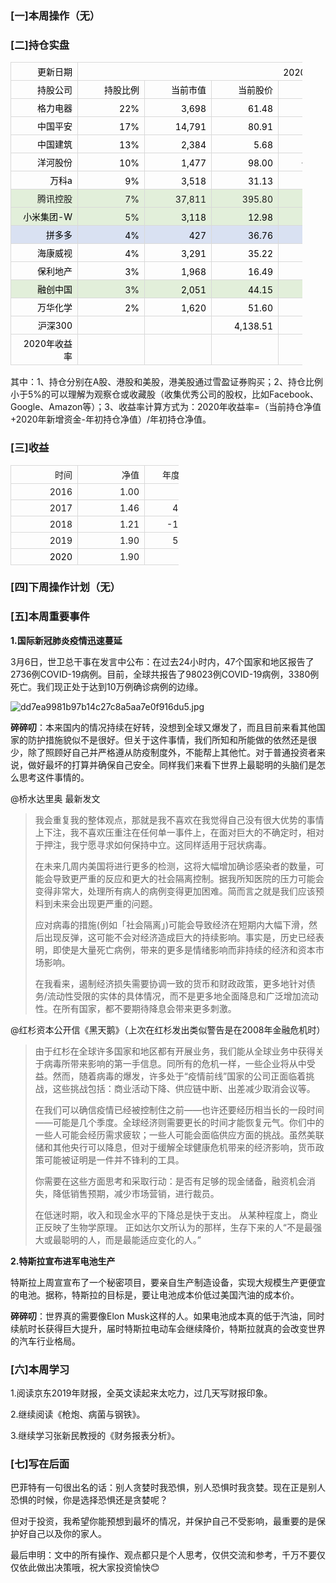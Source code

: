 ### \[一\]本周操作（无）

### \[二\]持仓实盘

<table class="lake-table" style="width: 467px; outline: none; border-collapse: collapse;"><colgroup><col width="135" span="1"> <col width="98" span="1"> <col width="78" span="1"> <col width="78" span="1"> <col width="78" span="1"> </colgroup><tbody><tr style="height: 21px;"><td style="vertical-align: bottom; color: rgb(0, 0, 0); text-align: right; min-width: 90px; font-size: 14px; white-space: normal; word-wrap: break-word; border: 1px solid rgb(217, 217, 217); padding: 4px 8px; cursor: default;">更新日期</td><td rowspan="1" colspan="4" style="vertical-align: bottom; color: rgb(0, 0, 0); text-align: right; min-width: 90px; font-size: 14px; white-space: normal; word-wrap: break-word; border: 1px solid rgb(217, 217, 217); padding: 4px 8px; cursor: default;">2020-03-07</td></tr><tr style="height: 21px;"><td style="vertical-align: bottom; color: rgb(0, 0, 0); text-align: right; min-width: 90px; font-size: 14px; white-space: normal; word-wrap: break-word; border: 1px solid rgb(217, 217, 217); padding: 4px 8px; cursor: default;">持股公司</td><td style="vertical-align: bottom; color: rgb(0, 0, 0); text-align: right; min-width: 90px; font-size: 14px; white-space: normal; word-wrap: break-word; border: 1px solid rgb(217, 217, 217); padding: 4px 8px; cursor: default;">持股比例</td><td style="vertical-align: bottom; color: rgb(0, 0, 0); text-align: right; min-width: 90px; font-size: 14px; white-space: normal; word-wrap: break-word; border: 1px solid rgb(217, 217, 217); padding: 4px 8px; cursor: default;">当前市值</td><td style="vertical-align: bottom; color: rgb(0, 0, 0); text-align: right; min-width: 90px; font-size: 14px; white-space: normal; word-wrap: break-word; border: 1px solid rgb(217, 217, 217); padding: 4px 8px; cursor: default;">当前股价</td><td style="vertical-align: bottom; color: rgb(0, 0, 0); text-align: right; min-width: 90px; font-size: 14px; white-space: normal; word-wrap: break-word; border: 1px solid rgb(217, 217, 217); padding: 4px 8px; cursor: default;">年内涨幅</td></tr><tr style="height: 21px;"><td style="vertical-align: bottom; color: rgb(0, 0, 0); text-align: right; min-width: 90px; font-size: 14px; white-space: normal; word-wrap: break-word; border: 1px solid rgb(217, 217, 217); padding: 4px 8px; cursor: default;">格力电器</td><td style="vertical-align: bottom; color: rgb(0, 0, 0); text-align: right; min-width: 90px; font-size: 14px; white-space: normal; word-wrap: break-word; border: 1px solid rgb(217, 217, 217); padding: 4px 8px; cursor: default;">22%</td><td style="vertical-align: bottom; color: rgb(0, 0, 0); text-align: right; min-width: 90px; font-size: 14px; white-space: normal; word-wrap: break-word; border: 1px solid rgb(217, 217, 217); padding: 4px 8px; cursor: default;">3,698</td><td style="vertical-align: bottom; color: rgb(0, 0, 0); text-align: right; min-width: 90px; font-size: 14px; white-space: normal; word-wrap: break-word; border: 1px solid rgb(217, 217, 217); padding: 4px 8px; cursor: default;">61.48</td><td style="vertical-align: bottom; color: rgb(0, 0, 0); text-align: right; min-width: 90px; font-size: 14px; white-space: normal; word-wrap: break-word; border: 1px solid rgb(217, 217, 217); padding: 4px 8px; cursor: default;">-6.25%</td></tr><tr style="height: 21px;"><td style="vertical-align: bottom; color: rgb(0, 0, 0); text-align: right; min-width: 90px; font-size: 14px; white-space: normal; word-wrap: break-word; border: 1px solid rgb(217, 217, 217); padding: 4px 8px; cursor: default;">中国平安</td><td style="vertical-align: bottom; color: rgb(0, 0, 0); text-align: right; min-width: 90px; font-size: 14px; white-space: normal; word-wrap: break-word; border: 1px solid rgb(217, 217, 217); padding: 4px 8px; cursor: default;">17%</td><td style="vertical-align: bottom; color: rgb(0, 0, 0); text-align: right; min-width: 90px; font-size: 14px; white-space: normal; word-wrap: break-word; border: 1px solid rgb(217, 217, 217); padding: 4px 8px; cursor: default;">14,791</td><td style="vertical-align: bottom; color: rgb(0, 0, 0); text-align: right; min-width: 90px; font-size: 14px; white-space: normal; word-wrap: break-word; border: 1px solid rgb(217, 217, 217); padding: 4px 8px; cursor: default;">80.91</td><td style="vertical-align: bottom; color: rgb(0, 0, 0); text-align: right; min-width: 90px; font-size: 14px; white-space: normal; word-wrap: break-word; border: 1px solid rgb(217, 217, 217); padding: 4px 8px; cursor: default;">-5.32%</td></tr><tr style="height: 21px;"><td style="vertical-align: bottom; color: rgb(0, 0, 0); text-align: right; min-width: 90px; font-size: 14px; white-space: normal; word-wrap: break-word; border: 1px solid rgb(217, 217, 217); padding: 4px 8px; cursor: default;">中国建筑</td><td style="vertical-align: bottom; color: rgb(0, 0, 0); text-align: right; min-width: 90px; font-size: 14px; white-space: normal; word-wrap: break-word; border: 1px solid rgb(217, 217, 217); padding: 4px 8px; cursor: default;">13%</td><td style="vertical-align: bottom; color: rgb(0, 0, 0); text-align: right; min-width: 90px; font-size: 14px; white-space: normal; word-wrap: break-word; border: 1px solid rgb(217, 217, 217); padding: 4px 8px; cursor: default;">2,384</td><td style="vertical-align: bottom; color: rgb(0, 0, 0); text-align: right; min-width: 90px; font-size: 14px; white-space: normal; word-wrap: break-word; border: 1px solid rgb(217, 217, 217); padding: 4px 8px; cursor: default;">5.68</td><td style="vertical-align: bottom; color: rgb(0, 0, 0); text-align: right; min-width: 90px; font-size: 14px; white-space: normal; word-wrap: break-word; border: 1px solid rgb(217, 217, 217); padding: 4px 8px; cursor: default;">1.07%</td></tr><tr style="height: 21px;"><td style="vertical-align: bottom; color: rgb(0, 0, 0); text-align: right; min-width: 90px; font-size: 14px; white-space: normal; word-wrap: break-word; border: 1px solid rgb(217, 217, 217); padding: 4px 8px; cursor: default;">洋河股份</td><td style="vertical-align: bottom; color: rgb(0, 0, 0); text-align: right; min-width: 90px; font-size: 14px; white-space: normal; word-wrap: break-word; border: 1px solid rgb(217, 217, 217); padding: 4px 8px; cursor: default;">10%</td><td style="vertical-align: bottom; color: rgb(0, 0, 0); text-align: right; min-width: 90px; font-size: 14px; white-space: normal; word-wrap: break-word; border: 1px solid rgb(217, 217, 217); padding: 4px 8px; cursor: default;">1,477</td><td style="vertical-align: bottom; color: rgb(0, 0, 0); text-align: right; min-width: 90px; font-size: 14px; white-space: normal; word-wrap: break-word; border: 1px solid rgb(217, 217, 217); padding: 4px 8px; cursor: default;">98.00</td><td style="vertical-align: bottom; color: rgb(0, 0, 0); text-align: right; min-width: 90px; font-size: 14px; white-space: normal; word-wrap: break-word; border: 1px solid rgb(217, 217, 217); padding: 4px 8px; cursor: default;">-11.31%</td></tr><tr style="height: 21px;"><td style="vertical-align: bottom; color: rgb(0, 0, 0); text-align: right; min-width: 90px; font-size: 14px; white-space: normal; word-wrap: break-word; border: 1px solid rgb(217, 217, 217); padding: 4px 8px; cursor: default;">万科a</td><td style="vertical-align: bottom; color: rgb(0, 0, 0); text-align: right; min-width: 90px; font-size: 14px; white-space: normal; word-wrap: break-word; border: 1px solid rgb(217, 217, 217); padding: 4px 8px; cursor: default;">9%</td><td style="vertical-align: bottom; color: rgb(0, 0, 0); text-align: right; min-width: 90px; font-size: 14px; white-space: normal; word-wrap: break-word; border: 1px solid rgb(217, 217, 217); padding: 4px 8px; cursor: default;">3,518</td><td style="vertical-align: bottom; color: rgb(0, 0, 0); text-align: right; min-width: 90px; font-size: 14px; white-space: normal; word-wrap: break-word; border: 1px solid rgb(217, 217, 217); padding: 4px 8px; cursor: default;">31.13</td><td style="vertical-align: bottom; color: rgb(0, 0, 0); text-align: right; min-width: 90px; font-size: 14px; white-space: normal; word-wrap: break-word; border: 1px solid rgb(217, 217, 217); padding: 4px 8px; cursor: default;">0.42%</td></tr><tr style="height: 21px;"><td style="vertical-align: bottom; background-color: rgb(226, 239, 218); text-align: right; min-width: 90px; font-size: 14px; white-space: normal; word-wrap: break-word; border: 1px solid rgb(217, 217, 217); padding: 4px 8px; cursor: default;">腾讯控股</td><td style="vertical-align: bottom; background-color: rgb(226, 239, 218); text-align: right; min-width: 90px; font-size: 14px; white-space: normal; word-wrap: break-word; border: 1px solid rgb(217, 217, 217); padding: 4px 8px; cursor: default;">7%</td><td style="vertical-align: bottom; background-color: rgb(226, 239, 218); text-align: right; min-width: 90px; font-size: 14px; white-space: normal; word-wrap: break-word; border: 1px solid rgb(217, 217, 217); padding: 4px 8px; cursor: default;">37,811</td><td style="vertical-align: bottom; background-color: rgb(226, 239, 218); text-align: right; min-width: 90px; font-size: 14px; white-space: normal; word-wrap: break-word; border: 1px solid rgb(217, 217, 217); padding: 4px 8px; cursor: default;">395.80</td><td style="vertical-align: bottom; background-color: rgb(226, 239, 218); text-align: right; min-width: 90px; font-size: 14px; white-space: normal; word-wrap: break-word; border: 1px solid rgb(217, 217, 217); padding: 4px 8px; cursor: default;">5.38%</td></tr><tr style="height: 21px;"><td style="vertical-align: bottom; background-color: rgb(226, 239, 218); color: rgb(0, 0, 0); text-align: right; min-width: 90px; font-size: 14px; white-space: normal; word-wrap: break-word; border: 1px solid rgb(217, 217, 217); padding: 4px 8px; cursor: default;">小米集团-W</td><td style="vertical-align: bottom; background-color: rgb(226, 239, 218); text-align: right; min-width: 90px; font-size: 14px; white-space: normal; word-wrap: break-word; border: 1px solid rgb(217, 217, 217); padding: 4px 8px; cursor: default;">5%</td><td style="vertical-align: bottom; background-color: rgb(226, 239, 218); color: rgb(0, 0, 0); text-align: right; min-width: 90px; font-size: 14px; white-space: normal; word-wrap: break-word; border: 1px solid rgb(217, 217, 217); padding: 4px 8px; cursor: default;">3,118</td><td style="vertical-align: bottom; background-color: rgb(226, 239, 218); color: rgb(0, 0, 0); text-align: right; min-width: 90px; font-size: 14px; white-space: normal; word-wrap: break-word; border: 1px solid rgb(217, 217, 217); padding: 4px 8px; cursor: default;">12.98</td><td style="vertical-align: bottom; background-color: rgb(226, 239, 218); text-align: right; min-width: 90px; font-size: 14px; white-space: normal; word-wrap: break-word; border: 1px solid rgb(217, 217, 217); padding: 4px 8px; cursor: default;">20.41%</td></tr><tr style="height: 21px;"><td style="vertical-align: bottom; background-color: rgb(217, 225, 242); color: rgb(0, 0, 0); text-align: right; min-width: 90px; font-size: 14px; white-space: normal; word-wrap: break-word; border: 1px solid rgb(217, 217, 217); padding: 4px 8px; cursor: default;">拼多多</td><td style="vertical-align: bottom; background-color: rgb(217, 225, 242); color: rgb(0, 0, 0); text-align: right; min-width: 90px; font-size: 14px; white-space: normal; word-wrap: break-word; border: 1px solid rgb(217, 217, 217); padding: 4px 8px; cursor: default;">4%</td><td style="vertical-align: bottom; background-color: rgb(217, 225, 242); color: rgb(0, 0, 0); text-align: right; min-width: 90px; font-size: 14px; white-space: normal; word-wrap: break-word; border: 1px solid rgb(217, 217, 217); padding: 4px 8px; cursor: default;">427</td><td style="vertical-align: bottom; background-color: rgb(217, 225, 242); color: rgb(0, 0, 0); text-align: right; min-width: 90px; font-size: 14px; white-space: normal; word-wrap: break-word; border: 1px solid rgb(217, 217, 217); padding: 4px 8px; cursor: default;">36.76</td><td style="vertical-align: bottom; background-color: rgb(217, 225, 242); color: rgb(0, 0, 0); text-align: right; min-width: 90px; font-size: 14px; white-space: normal; word-wrap: break-word; border: 1px solid rgb(217, 217, 217); padding: 4px 8px; cursor: default;">-2.80%</td></tr><tr style="height: 21px;"><td style="vertical-align: bottom; color: rgb(0, 0, 0); text-align: right; min-width: 90px; font-size: 14px; white-space: normal; word-wrap: break-word; border: 1px solid rgb(217, 217, 217); padding: 4px 8px; cursor: default;">海康威视</td><td style="vertical-align: bottom; color: rgb(0, 0, 0); text-align: right; min-width: 90px; font-size: 14px; white-space: normal; word-wrap: break-word; border: 1px solid rgb(217, 217, 217); padding: 4px 8px; cursor: default;">4%</td><td style="vertical-align: bottom; color: rgb(0, 0, 0); text-align: right; min-width: 90px; font-size: 14px; white-space: normal; word-wrap: break-word; border: 1px solid rgb(217, 217, 217); padding: 4px 8px; cursor: default;">3,291</td><td style="vertical-align: bottom; color: rgb(0, 0, 0); text-align: right; min-width: 90px; font-size: 14px; white-space: normal; word-wrap: break-word; border: 1px solid rgb(217, 217, 217); padding: 4px 8px; cursor: default;">35.22</td><td style="vertical-align: bottom; color: rgb(0, 0, 0); text-align: right; min-width: 90px; font-size: 14px; white-space: normal; word-wrap: break-word; border: 1px solid rgb(217, 217, 217); padding: 4px 8px; cursor: default;">7.57%</td></tr><tr style="height: 21px;"><td style="vertical-align: bottom; color: rgb(0, 0, 0); text-align: right; min-width: 90px; font-size: 14px; white-space: normal; word-wrap: break-word; border: 1px solid rgb(217, 217, 217); padding: 4px 8px; cursor: default;">保利地产</td><td style="vertical-align: bottom; color: rgb(0, 0, 0); text-align: right; min-width: 90px; font-size: 14px; white-space: normal; word-wrap: break-word; border: 1px solid rgb(217, 217, 217); padding: 4px 8px; cursor: default;">3%</td><td style="vertical-align: bottom; color: rgb(0, 0, 0); text-align: right; min-width: 90px; font-size: 14px; white-space: normal; word-wrap: break-word; border: 1px solid rgb(217, 217, 217); padding: 4px 8px; cursor: default;">1,968</td><td style="vertical-align: bottom; color: rgb(0, 0, 0); text-align: right; min-width: 90px; font-size: 14px; white-space: normal; word-wrap: break-word; border: 1px solid rgb(217, 217, 217); padding: 4px 8px; cursor: default;">16.49</td><td style="vertical-align: bottom; color: rgb(0, 0, 0); text-align: right; min-width: 90px; font-size: 14px; white-space: normal; word-wrap: break-word; border: 1px solid rgb(217, 217, 217); padding: 4px 8px; cursor: default;">1.92%</td></tr><tr style="height: 21px;"><td style="vertical-align: bottom; background-color: rgb(226, 239, 218); color: rgb(0, 0, 0); text-align: right; min-width: 90px; font-size: 14px; white-space: normal; word-wrap: break-word; border: 1px solid rgb(217, 217, 217); padding: 4px 8px; cursor: default;">融创中国</td><td style="vertical-align: bottom; background-color: rgb(226, 239, 218); text-align: right; min-width: 90px; font-size: 14px; white-space: normal; word-wrap: break-word; border: 1px solid rgb(217, 217, 217); padding: 4px 8px; cursor: default;">3%</td><td style="vertical-align: bottom; background-color: rgb(226, 239, 218); color: rgb(0, 0, 0); text-align: right; min-width: 90px; font-size: 14px; white-space: normal; word-wrap: break-word; border: 1px solid rgb(217, 217, 217); padding: 4px 8px; cursor: default;">2,051</td><td style="vertical-align: bottom; background-color: rgb(226, 239, 218); color: rgb(0, 0, 0); text-align: right; min-width: 90px; font-size: 14px; white-space: normal; word-wrap: break-word; border: 1px solid rgb(217, 217, 217); padding: 4px 8px; cursor: default;">44.15</td><td style="vertical-align: bottom; background-color: rgb(226, 239, 218); text-align: right; min-width: 90px; font-size: 14px; white-space: normal; word-wrap: break-word; border: 1px solid rgb(217, 217, 217); padding: 4px 8px; cursor: default;">-5.16%</td></tr><tr style="height: 21px;"><td style="vertical-align: bottom; color: rgb(0, 0, 0); text-align: right; min-width: 90px; font-size: 14px; white-space: normal; word-wrap: break-word; border: 1px solid rgb(217, 217, 217); padding: 4px 8px; cursor: default;">万华化学</td><td style="vertical-align: bottom; color: rgb(0, 0, 0); text-align: right; min-width: 90px; font-size: 14px; white-space: normal; word-wrap: break-word; border: 1px solid rgb(217, 217, 217); padding: 4px 8px; cursor: default;">2%</td><td style="vertical-align: bottom; color: rgb(0, 0, 0); text-align: right; min-width: 90px; font-size: 14px; white-space: normal; word-wrap: break-word; border: 1px solid rgb(217, 217, 217); padding: 4px 8px; cursor: default;">1,620</td><td style="vertical-align: bottom; color: rgb(0, 0, 0); text-align: right; min-width: 90px; font-size: 14px; white-space: normal; word-wrap: break-word; border: 1px solid rgb(217, 217, 217); padding: 4px 8px; cursor: default;">51.60</td><td style="vertical-align: bottom; color: rgb(0, 0, 0); text-align: right; min-width: 90px; font-size: 14px; white-space: normal; word-wrap: break-word; border: 1px solid rgb(217, 217, 217); padding: 4px 8px; cursor: default;">-5.15%</td></tr><tr style="height: 21px;"><td style="vertical-align: bottom; color: rgb(0, 0, 0); text-align: right; min-width: 90px; font-size: 14px; white-space: normal; word-wrap: break-word; border: 1px solid rgb(217, 217, 217); padding: 4px 8px; cursor: default;">沪深300</td><td style="vertical-align: bottom; min-width: 90px; font-size: 14px; white-space: normal; word-wrap: break-word; border: 1px solid rgb(217, 217, 217); padding: 4px 8px; cursor: default;"></td><td style="vertical-align: bottom; min-width: 90px; font-size: 14px; white-space: normal; word-wrap: break-word; border: 1px solid rgb(217, 217, 217); padding: 4px 8px; cursor: default;"></td><td style="vertical-align: bottom; color: rgb(0, 0, 0); text-align: right; min-width: 90px; font-size: 14px; white-space: normal; word-wrap: break-word; border: 1px solid rgb(217, 217, 217); padding: 4px 8px; cursor: default;">4,138.51</td><td style="vertical-align: bottom; color: rgb(0, 0, 0); text-align: right; min-width: 90px; font-size: 14px; white-space: normal; word-wrap: break-word; border: 1px solid rgb(217, 217, 217); padding: 4px 8px; cursor: default;">1.02%</td></tr><tr style="height: 21px;"><td style="vertical-align: bottom; color: rgb(0, 0, 0); text-align: right; min-width: 90px; font-size: 14px; white-space: normal; word-wrap: break-word; border: 1px solid rgb(217, 217, 217); padding: 4px 8px; cursor: default;">2020年收益率</td><td style="vertical-align: bottom; color: rgb(0, 0, 0); text-align: right; min-width: 90px; font-size: 14px; white-space: normal; word-wrap: break-word; border: 1px solid rgb(217, 217, 217); padding: 4px 8px; cursor: default;"></td><td style="vertical-align: bottom; min-width: 90px; font-size: 14px; white-space: normal; word-wrap: break-word; border: 1px solid rgb(217, 217, 217); padding: 4px 8px; cursor: default;"></td><td style="vertical-align: bottom; color: rgb(0, 0, 0); text-align: right; min-width: 90px; font-size: 14px; white-space: normal; word-wrap: break-word; border: 1px solid rgb(217, 217, 217); padding: 4px 8px; cursor: default;"></td><td style="vertical-align: bottom; color: rgb(0, 0, 0); text-align: right; min-width: 90px; font-size: 14px; white-space: normal; word-wrap: break-word; border: 1px solid rgb(217, 217, 217); padding: 4px 8px; cursor: default;">0.22%</td></tr></tbody></table>

  

其中：1、持仓分别在A股、港股和美股，港美股通过雪盈证券购买；2、持仓比例小于5\%的可以理解为观察仓或收藏股（收集优秀公司的股权，比如Facebook、Google、Amazon等）；3、收益率计算方式为：2020年收益率=（当前持仓净值+2020年新增资金-年初持仓净值）/年初持仓净值。

  

### \[三\]收益

<table class="lake-table" style="width: 269px; outline: none; border-collapse: collapse;"><colgroup><col width="95" span="1"> <col width="73" span="1"> <col width="101" span="1"> </colgroup><tbody><tr style="height: 21px;"><td style="vertical-align: bottom; text-align: right; min-width: 90px; font-size: 14px; white-space: normal; word-wrap: break-word; border: 1px solid rgb(217, 217, 217); padding: 4px 8px; cursor: default;">时间</td><td style="vertical-align: bottom; text-align: right; min-width: 90px; font-size: 14px; white-space: normal; word-wrap: break-word; border: 1px solid rgb(217, 217, 217); padding: 4px 8px; cursor: default;">净值</td><td style="vertical-align: bottom; text-align: right; min-width: 90px; font-size: 14px; white-space: normal; word-wrap: break-word; border: 1px solid rgb(217, 217, 217); padding: 4px 8px; cursor: default;">年度收益率</td></tr><tr style="height: 21px;"><td style="vertical-align: bottom; text-align: right; min-width: 90px; font-size: 14px; white-space: normal; word-wrap: break-word; border: 1px solid rgb(217, 217, 217); padding: 4px 8px; cursor: default;">2016</td><td style="vertical-align: bottom; text-align: right; min-width: 90px; font-size: 14px; white-space: normal; word-wrap: break-word; border: 1px solid rgb(217, 217, 217); padding: 4px 8px; cursor: default;">1.00</td><td style="vertical-align: bottom; text-align: right; min-width: 90px; font-size: 14px; white-space: normal; word-wrap: break-word; border: 1px solid rgb(217, 217, 217); padding: 4px 8px; cursor: default;">/</td></tr><tr style="height: 21px;"><td style="vertical-align: bottom; text-align: right; min-width: 90px; font-size: 14px; white-space: normal; word-wrap: break-word; border: 1px solid rgb(217, 217, 217); padding: 4px 8px; cursor: default;">2017</td><td style="vertical-align: bottom; text-align: right; min-width: 90px; font-size: 14px; white-space: normal; word-wrap: break-word; border: 1px solid rgb(217, 217, 217); padding: 4px 8px; cursor: default;">1.46</td><td style="vertical-align: bottom; text-align: right; min-width: 90px; font-size: 14px; white-space: normal; word-wrap: break-word; border: 1px solid rgb(217, 217, 217); padding: 4px 8px; cursor: default;">46.00%</td></tr><tr style="height: 21px;"><td style="vertical-align: bottom; text-align: right; min-width: 90px; font-size: 14px; white-space: normal; word-wrap: break-word; border: 1px solid rgb(217, 217, 217); padding: 4px 8px; cursor: default;">2018</td><td style="vertical-align: bottom; text-align: right; min-width: 90px; font-size: 14px; white-space: normal; word-wrap: break-word; border: 1px solid rgb(217, 217, 217); padding: 4px 8px; cursor: default;">1.21</td><td style="vertical-align: bottom; text-align: right; min-width: 90px; font-size: 14px; white-space: normal; word-wrap: break-word; border: 1px solid rgb(217, 217, 217); padding: 4px 8px; cursor: default;">-17.12%</td></tr><tr style="height: 21px;"><td style="vertical-align: bottom; text-align: right; min-width: 90px; font-size: 14px; white-space: normal; word-wrap: break-word; border: 1px solid rgb(217, 217, 217); padding: 4px 8px; cursor: default;">2019</td><td style="vertical-align: bottom; text-align: right; min-width: 90px; font-size: 14px; white-space: normal; word-wrap: break-word; border: 1px solid rgb(217, 217, 217); padding: 4px 8px; cursor: default;">1.90</td><td style="vertical-align: bottom; text-align: right; min-width: 90px; font-size: 14px; white-space: normal; word-wrap: break-word; border: 1px solid rgb(217, 217, 217); padding: 4px 8px; cursor: default;">57.02%</td></tr><tr style="height: 21px;"><td style="vertical-align: bottom; color: rgb(0, 0, 0); text-align: right; min-width: 90px; font-size: 14px; white-space: normal; word-wrap: break-word; border: 1px solid rgb(217, 217, 217); padding: 4px 8px; cursor: default;">2020</td><td style="vertical-align: bottom; text-align: right; min-width: 90px; font-size: 14px; white-space: normal; word-wrap: break-word; border: 1px solid rgb(217, 217, 217); padding: 4px 8px; cursor: default;">1.90</td><td style="vertical-align: bottom; text-align: right; min-width: 90px; font-size: 14px; white-space: normal; word-wrap: break-word; border: 1px solid rgb(217, 217, 217); padding: 4px 8px; cursor: default;">0.22%</td></tr></tbody></table>

###   

### \[四\]下周操作计划（无）

### \[五\]本周重要事件

**1.国际新冠肺炎疫情迅速蔓延**

3月6日，世卫总干事在发言中公布：在过去24小时内，47个国家和地区报告了2736例COVID-19病例。目前，全球共报告了98023例COVID-19病例，3380例死亡。我们现正处于达到10万例确诊病例的边缘。

![](https://cdn.nlark.com/yuque/0/2020/jpeg/116289/1583564907534-acbad8ec-eaa8-4ed8-9cba-a1686aab9341.jpeg "dd7ea9981b97b14c27c8a5aa7e0f916du5.jpg")

**碎碎叨**：本来国内的情况持续在好转，没想到全球又爆发了，而且目前来看其他国家的防护措施貌似不是很好。但关于这件事情，我们所知和所能做的依然还是很少，除了照顾好自己并严格遵从防疫制度外，不能帮上其他忙。对于普通投资者来说，做好最坏的打算并确保自己安全。同样我们来看下世界上最聪明的头脑们是怎么思考这件事情的。

  

@桥水达里奥 最新发文

  

> 我会重复我的整体观点，那就是我不喜欢在我觉得自己没有很大优势的事情上下注，我不喜欢压重注在任何单一事件上，在面对巨大的不确定时，相对于押注，我宁愿寻求如何保持中立。这同样适用于冠状病毒。
> 
>   在未来几周内美国将进行更多的检测，这将大幅增加确诊感染者的数量，可能会导致更严重的反应和更大的社会隔离控制。据我所知医院的压力可能会变得非常大，处理所有病人的病例变得更加困难。简而言之就是我们应该预料到未来会出现更严重的问题。
> 
> 应对病毒的措施\(例如「社会隔离」\)可能会导致经济在短期内大幅下滑，然后出现反弹，这可能不会对经济造成巨大的持续影响。事实是，历史已经表明，即使是大量死亡病例，带来的更多是情绪影响而非持续的经济和资本市场影响。
> 
>   在我看来，遏制经济损失需要协调一致的货币和财政政策，更多地针对债务/流动性受限的实体的具体情况，而不是更多地全面降息和广泛增加流动性。在所有国家，都不要期待降息会带来更多刺激。

  

@红杉资本公开信《黑天鹅》（上次在红杉发出类似警告是在2008年金融危机时）

  

> 由于红杉在全球许多国家和地区都有开展业务，我们能从全球业务中获得关于病毒所带来影响的第一手信息。同所有的危机一样，一些企业将从中受益。然而，随着病毒的爆发，许多处于“疫情前线”国家的公司正面临着挑战，这些挑战包括：商业活动下降、供应链中断、出差减少取消会议等。
> 
>   在我们可以确信疫情已经被控制住之前——也许还要经历相当长的一段时间——可能是几个季度。全球经济则需要更长的时间才能恢复元气。你们中的一些人可能会经历需求疲软；一些人可能会面临供应方面的挑战。虽然美联储和其他央行可以降息，但对于缓解全球健康危机带来的经济影响，货币政策可能被证明是一件并不锋利的工具。
> 
> 你需要在这些方面思考和采取行动：是否有足够的现金储备，融资机会消失，降低销售预期，减少市场营销，进行裁员。
> 
>   在低迷时期，收入和现金水平的下降总是快于支出。 从某种程度上，商业正反映了生物学原理。 正如达尔文所认为的那样，生存下来的人“不是最强大或最聪明的人，而是最能适应变化的人。”

**2.特斯拉宣布进军电池生产**

特斯拉上周宣宣布了一个秘密项目，要亲自生产制造设备，实现大规模生产更便宜的电池。据称，特斯拉的目标是，要让电池成本价低过美国汽油的成本价。

**碎碎叨**：世界真的需要像Elon Musk这样的人。如果电池成本真的低于汽油，同时续航时长获得巨大提升，届时特斯拉电动车会继续降价，特斯拉就真的会改变世界的汽车行业格局。

### \[六\]本周学习

1.阅读京东2019年财报，全英文读起来太吃力，过几天写财报印象。

2.继续阅读《枪炮、病菌与钢铁》。

3.继续学习张新民教授的《财务报表分析》。

### \[七\]写在后面

巴菲特有一句很出名的话：别人贪婪时我恐惧，别人恐惧时我贪婪。现在正是别人恐惧的时候，你是选择恐惧还是贪婪呢？

但对于投资，我希望你能预想到最坏的情况，并保护自己不受影响，最重要的是保护好自己以及你的家人。

最后申明：文中的所有操作、观点都只是个人思考，仅供交流和参考，千万不要仅仅依此做出决策哦，祝大家投资愉快😊